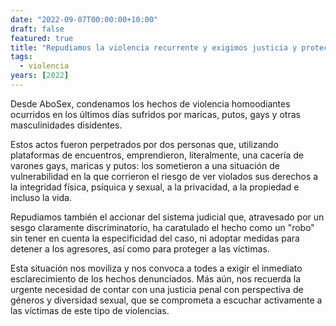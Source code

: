 ```yaml
---
date: "2022-09-07T00:00:00+10:00"
draft: false
featured: true
title: "Repudiamos la violencia recurrente y exigimos justicia y protección básicas"
tags:
  - violencia
years: [2022]
---
```


Desde AboSex, condenamos los hechos de violencia homoodiantes ocurridos en los últimos días sufridos por maricas, putos, gays y otras masculinidades disidentes. 

Estos actos fueron perpetrados por dos personas que, utilizando plataformas de encuentros, emprendieron, literalmente, una cacería de varones gays, maricas y putos: los sometieron a una situación de vulnerabilidad en la que corrieron el riesgo de ver violados sus derechos a la integridad física, psíquica y sexual, a la privacidad, a la propiedad e incluso la vida.

Repudiamos también el accionar del sistema judicial que, atravesado por un sesgo claramente discriminatorio, ha caratulado el hecho como un "robo" sin tener en cuenta la especificidad del caso, ni adoptar medidas para detener a los agresores, así como para proteger a las víctimas.

Esta situación nos moviliza y nos convoca a todes a exigir el inmediato esclarecimiento de los hechos denunciados. Más aún, nos recuerda la urgente necesidad de contar con una justicia penal con perspectiva de géneros y diversidad sexual, que se comprometa a escuchar activamente a las víctimas de este tipo de violencias.
